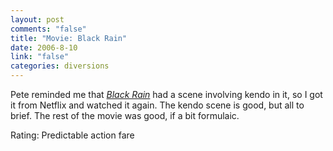 ```yaml
--- 
layout: post
comments: "false"
title: "Movie: Black Rain"
date: 2006-8-10
link: "false"
categories: diversions
---
```

Pete reminded me that <i><a href="http://imdb.com/title/tt0096933/" title="Black Rain">Black Rain</a></i> had a scene involving kendo in it, so I got it from Netflix and watched it again. The kendo scene is good, but all to brief. The rest of the movie was good, if a bit formulaic.

Rating: Predictable action fare
